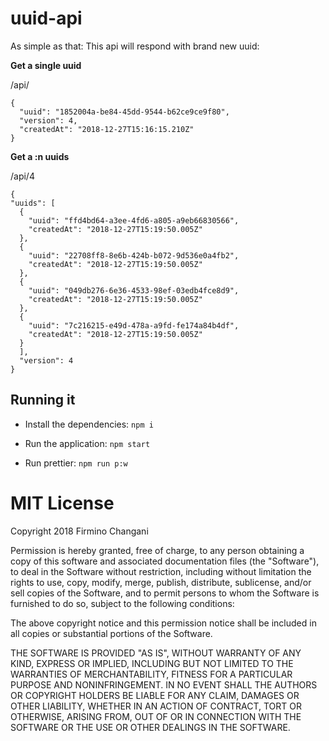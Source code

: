 # uuid-api

As simple as that: This api will respond with brand new uuid:

**Get a single uuid**

/api/


```
{
  "uuid": "1852004a-be84-45dd-9544-b62ce9ce9f80",
  "version": 4,
  "createdAt": "2018-12-27T15:16:15.210Z"
}
```

**Get a :n uuids**

/api/4


```
{
"uuids": [
  {
    "uuid": "ffd4bd64-a3ee-4fd6-a805-a9eb66830566",
    "createdAt": "2018-12-27T15:19:50.005Z"
  },
  {
    "uuid": "22708ff8-8e6b-424b-b072-9d536e0a4fb2",
    "createdAt": "2018-12-27T15:19:50.005Z"
  },
  {
    "uuid": "049db276-6e36-4533-98ef-03edb4fce8d9",
    "createdAt": "2018-12-27T15:19:50.005Z"
  },
  {
    "uuid": "7c216215-e49d-478a-a9fd-fe174a84b4df",
    "createdAt": "2018-12-27T15:19:50.005Z"
  }
  ],
  "version": 4
}
```

## Running it

* Install the dependencies: ```npm i```

* Run the application: ```npm start```

* Run prettier: ```npm run p:w``` 

# MIT License

Copyright 2018 Firmino Changani

Permission is hereby granted, free of charge, to any person obtaining a copy of this software and associated documentation files (the "Software"), to deal in the Software without restriction, including without limitation the rights to use, copy, modify, merge, publish, distribute, sublicense, and/or sell copies of the Software, and to permit persons to whom the Software is furnished to do so, subject to the following conditions:

The above copyright notice and this permission notice shall be included in all copies or substantial portions of the Software.

THE SOFTWARE IS PROVIDED "AS IS", WITHOUT WARRANTY OF ANY KIND, EXPRESS OR IMPLIED, INCLUDING BUT NOT LIMITED TO THE WARRANTIES OF MERCHANTABILITY, FITNESS FOR A PARTICULAR PURPOSE AND NONINFRINGEMENT. IN NO EVENT SHALL THE AUTHORS OR COPYRIGHT HOLDERS BE LIABLE FOR ANY CLAIM, DAMAGES OR OTHER LIABILITY, WHETHER IN AN ACTION OF CONTRACT, TORT OR OTHERWISE, ARISING FROM, OUT OF OR IN CONNECTION WITH THE SOFTWARE OR THE USE OR OTHER DEALINGS IN THE SOFTWARE.